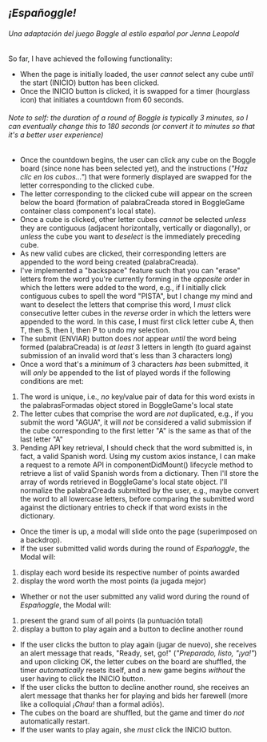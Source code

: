 ## *¡Españoggle!*

###### *Una adaptación del juego Boggle al estilo español por Jenna Leopold*

So far, I have achieved the following functionality:
* When the page is initially loaded, the user *cannot* select any cube *until* the start (INICIO) button has been clicked.
* Once the INICIO button is clicked, it is swapped for a timer (hourglass icon) that initiates a countdown from 60 seconds.

###### Note to self: the duration of a round of Boggle is typically 3 minutes, so I can eventually change this to 180 seconds (or convert it to minutes so that it's a better user experience)

* Once the countdown begins, the user can click any cube on the Boggle board (since none has been selected yet),
and the instructions (*"Haz clic en los cubos..."*) that were formerly displayed are swapped for the letter corresponding to the clicked cube.
* The letter corresponding to the clicked cube will appear on the screen below the board 
(formation of palabraCreada stored in BoggleGame container class component's local state).
* Once a cube is clicked, other letter cubes *cannot* be selected *unless* they are contiguous 
(adjacent horizontally, vertically or diagonally),
or *unless* the cube you want to *deselect* is the immediately preceding cube.
* As new valid cubes are clicked, their corresponding letters are appended to the word being created (palabraCreada).
* I've implemented a "backspace" feature such that you can "erase" letters from the word you're currently forming in the *opposite* order in which the letters were added to the word, e.g., if I initially click contiguous cubes to spell the word "PISTA", but I change my mind and want to deselect the letters that comprise this word, I *must* click consecutive letter cubes in the *reverse* order in which the letters were appended to the word. In this case, I must first click letter cube A, then T, then S, then I, then P to undo my selection.
* The submit (ENVIAR) button does *not* appear *until* the word being formed (palabraCreada) is *at least* 3 letters in length 
(to guard against submission of an invalid word that's less than 3 characters long)
* Once a word that's a *minimum* of 3 characters *has* been submitted, it will *only* be appended to the list of played words if the following conditions are met:
1. The word is unique, i.e., *no* key/value pair of data for this word exists in the palabrasFormadas object stored in BoggleGame's local state
1. The letter cubes that comprise the word are *not* duplicated, e.g., if you submit the word "AGUA", it will *not* be considered a valid submission if the cube corresponding to the first letter "A" is the same as that of the last letter "A"
1. Pending API key retrieval, I should check that the word submitted is, in fact, a valid Spanish word. Using my custom axios instance, I can make a request to a remote API in componentDidMount() lifecycle method to retrieve a list of valid Spanish words from a dictionary. Then I'll store the array of words retrieved in BoggleGame's local state object. I'll normalize the palabraCreada submitted by the user, e.g., maybe convert the word to all lowercase letters, before comparing the submitted word against the dictionary entries to check if that word exists in the dictionary.
* Once the timer is up, a modal will slide onto the page (superimposed on a backdrop).
* If the user submitted valid words during the round of *Españoggle*, the Modal will:
1. display each word beside its respective number of points awarded
1. display the word worth the most points (la jugada mejor)
* Whether or not the user submitted any valid word during the round of *Españoggle*, the Modal will:
1. present the grand sum of all points (la puntuación total)
1. display a button to play again and a button to decline another round
* If the user clicks the button to play again (jugar de nuevo), she receives an alert message that reads, "Ready, set, go!" (*"Preparado, listo, "¡ya!"*) and upon clicking OK, the letter cubes on the board are shuffled, the timer *automatically* resets itself, and a new game begins *without* the user having to click the INICIO button.
* If the user clicks the button to decline another round, she receives an alert message that thanks her for playing and bids her farewell (more like a colloquial *¡Chau!* than a formal adiós). 
* The cubes on the board are shuffled, but the game and timer do *not* automatically restart.
* If the user wants to play again, she *must* click the INICIO button.